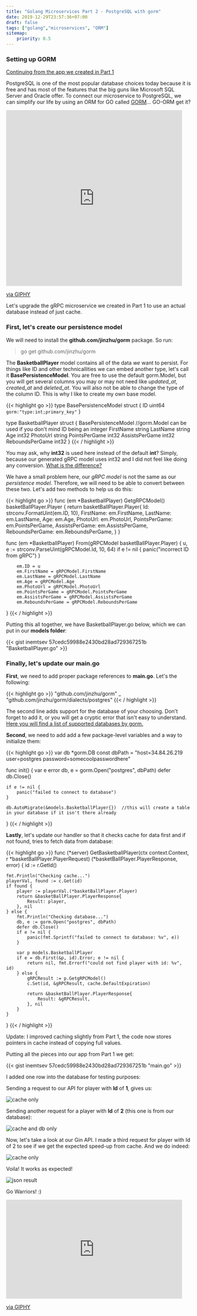 ```yaml
---
title: "Golang Microservices Part 2 - PostgreSQL with gorm"
date: 2019-12-29T23:57:36+07:00
draft: false
tags: ["golang","microservices", "ORM"]
sitemap: 
    priority: 0.5
---
```


### Setting up GORM

[Continuing from the app we created in Part 1](/posts/golang-microservices-grpc-communication)

PostgreSQL is one of the most popular database choices today because it is free and has most of the features that the big guns like Microsoft SQL Server and Oracle offer. To connect our microservice to PostgreSQL, we can simplify our life by using an ORM for GO called [GORM](https://gorm.io/)... GO-ORM get it? 

<iframe src="https://giphy.com/embed/fGRLn3m6XvmHeLNOzn" width="480" height="480" frameBorder="0" class="giphy-embed" allowFullScreen></iframe><p><a href="https://giphy.com/gifs/HallmarkChannel-fGRLn3m6XvmHeLNOzn">via GIPHY</a></p>

<p>Let's upgrade the gRPC microservice we created in Part 1 to use an actual database instead of just cache. </p>

### First, let's create our persistence model

We will need to install the **github.com/jinzhu/gorm** package. So run:

> go get github.com/jinzhu/gorm

The **BasketballPlayer** model contains all of the data *we* want to persist. For things like ID and other technicallities we can embed another type, let's call it **BasePersistenceModel**. You are free to use the default gorm.Model, but you will get several columns you may or may not need like *updated_at*, *created_at* and *deleted_at*. You will also not be able to change the type of the column ID. This is why I like to create my own base model. 


{{< highlight go >}}
type BasePersistenceModel struct {
	ID	uint64 `gorm:"type:int;primary_key"`
}

type BasketballPlayer struct {
	BasePersistenceModel //gorm.Model can be used if you don't mind ID being an integer
	FirstName string
	LastName string
	Age int32
	PhotoUrl string
	PointsPerGame int32
	AssistsPerGame int32
	ReboundsPerGame int32
}
{{< / highlight >}}

You may ask, why **int32** is used here instead of the default **int**? Simply, because our generated gRPC model uses int32 and I did not feel like doing any conversion. [What is the difference?](https://stackoverflow.com/questions/21491488/what-is-the-difference-between-int-and-int64-in-go)

We have a small problem here, our *gRPC model* is not the same as our *persistence model*. Therefore, we will need to be able to convert between these two. Let's add two methods to help us do this:

{{< highlight go >}}
func (em *BasketballPlayer) GetgRPCModel() basketBallPlayer.Player {
	return basketBallPlayer.Player{
		Id:                   strconv.FormatUint(em.ID, 10),
		FirstName:            em.FirstName,
		LastName:             em.LastName,
		Age:                  em.Age,
		PhotoUrl:             em.PhotoUrl,
		PointsPerGame:        em.PointsPerGame,
		AssistsPerGame:       em.AssistsPerGame,
		ReboundsPerGame:      em.ReboundsPerGame,
	}
}

func (em *BasketballPlayer) From(gRPCModel basketBallPlayer.Player) {
		u, e := strconv.ParseUint(gRPCModel.Id, 10, 64)
		if e != nil {
			panic("incorrect ID from gRPC")
		}

		em.ID = u
		em.FirstName = gRPCModel.FirstName
		em.LastName = gRPCModel.LastName
		em.Age = gRPCModel.Age
		em.PhotoUrl = gRPCModel.PhotoUrl
		em.PointsPerGame = gRPCModel.PointsPerGame
		em.AssistsPerGame = gRPCModel.AssistsPerGame
		em.ReboundsPerGame = gRPCModel.ReboundsPerGame
}
{{< / highlight >}}

Putting this all together, we have BasketballPlayer.go below, which we can put in our **models folder**:

{{< gist inemtsev 57cedc59988e2430bd28ad729367251b "BasketballPlayer.go" >}}

### Finally, let's update our main.go

**First**, we need to add proper package references to **main.go**. Let's the following: 

{{< highlight go >}}
"github.com/jinzhu/gorm"
_ "github.com/jinzhu/gorm/dialects/postgres"
{{< / highlight >}}

The second line adds support for the database of your choosing. Don't forget to add it, or you will get a cryptic error that isn't easy to understand. [Here you will find a list of supported databases by gorm.](http://gorm.io/docs/connecting_to_the_database.html) 

**Second**, we need to add add a few package-level variables and a way to initialize them:

{{< highlight go >}}
var db *gorm.DB
const dbPath = "host=34.84.26.219 user=postgres password=somecoolpasswordhere"

func init() {
	var e error
	db, e = gorm.Open("postgres", dbPath)
	defer db.Close()

	if e != nil {
		panic("failed to connect to database")
	}

	db.AutoMigrate(&models.BasketballPlayer{})  //this will create a table in your database if it isn't there already
}
{{< / highlight >}}

**Lastly**, let's update our handler so that it checks cache for data first and if not found, tries to fetch data from database:

{{< highlight go >}}
func (*server) GetBasketballPlayer(ctx context.Context, r *basketBallPlayer.PlayerRequest) (*basketBallPlayer.PlayerResponse, error) {
	id := r.GetId()

	fmt.Println("Checking cache...")
	playerVal, found := c.Get(id)
	if found {
		player := playerVal.(*basketBallPlayer.Player)
		return &basketBallPlayer.PlayerResponse{
			Result: player,
		}, nil
	} else {
		fmt.Println("Checking database...")
		db, e := gorm.Open("postgres", dbPath)
		defer db.Close()
		if e != nil {
			panic(fmt.Sprintf("failed to connect to database: %v", e))
		}

		var p models.BasketballPlayer
		if e = db.First(&p, id).Error; e != nil {
			return nil, fmt.Errorf("could not find player with id: %v", id)
		} else {
			gRPCResult := p.GetgRPCModel()
			c.Set(id, &gRPCResult, cache.DefaultExpiration)

			return &basketBallPlayer.PlayerResponse{
				Result:	&gRPCResult,
			}, nil
		}
	}
}
{{< / highlight >}}

Update: I improved caching slightly from Part 1, the code now stores pointers in cache instead of copying full values. 

Putting all the pieces into our app from Part 1 we get:

{{< gist inemtsev 57cedc59988e2430bd28ad729367251b "main.go" >}}

I added one row into the database for testing purposes: 

Sending a request to our API for player with **Id** of **1**, gives us: 
<p><img src="../img/golang-microservices-adding-PostgreSQL/result1.png" alt="cache only"/></p>

Sending another request for a player with **Id** of **2** (this one is from our database):
<p><img src="../img/golang-microservices-adding-PostgreSQL/result2.png" alt="cache and db only"/></p>

Now, let's take a look at our Gin API. I made a third request for player with Id of 2 to see if we get the expected speed-up from cache. And we do indeed:
<p><img src="../img/golang-microservices-adding-PostgreSQL/result3.png" alt="cache only"/></p>

Voila! It works as expected!
<p><img src="../img/golang-microservices-adding-PostgreSQL/JSON-result.png" alt="json result"/></p>

<p>Go Warriors! :)</p>
<iframe src="https://giphy.com/embed/fe6GhFBexWZeMgt5nV" width="480" height="270" frameBorder="0" class="giphy-embed" allowFullScreen></iframe><p><a href="https://giphy.com/gifs/nba-emotion-stephen-curry-fe6GhFBexWZeMgt5nV">via GIPHY</a></p>